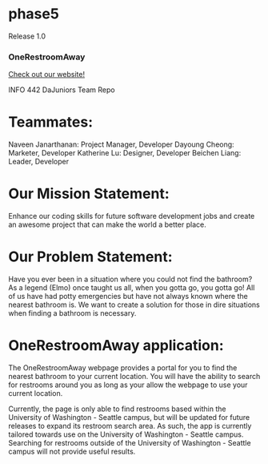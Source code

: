 # phase5
Release 1.0

### OneRestroomAway
[Check out our website!](https://dajuniors.github.io/phase5/)

INFO 442 DaJuniors Team Repo

# Teammates:
Naveen Janarthanan: Project Manager, Developer
Dayoung Cheong: Marketer, Developer
Katherine Lu: Designer, Developer
Beichen Liang: Leader, Developer

# Our Mission Statement:

Enhance our coding skills for future software development jobs and create an awesome project that can make the world a better place.

# Our Problem Statement:

Have you ever been in a situation where you could not find the bathroom? As a legend (Elmo) once taught us all, when you gotta go, you gotta go! All of us have had potty emergencies but have not always known where the nearest bathroom is. We want to create a solution for those in dire situations when finding a bathroom is necessary.

# OneRestroomAway application:
The OneRestroomAway webpage provides a portal for you to find the nearest bathroom to your current location. You will have the ability to search for restrooms around you as long as your allow the webpage to use your current location.

Currently, the page is only able to find restrooms based within the University of Washington - Seattle campus, but will be updated for future releases to expand its restroom search area. As such, the app is currently tailored towards use on the University of Washington - Seattle campus. Searching for restrooms outside of the University of Washington - Seattle campus will not provide useful results. 
